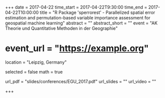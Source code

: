 +++
date = 2017-04-22
time_start = 2017-04-22T9:30:00
time_end = 2017-04-22T10:00:00
title = "R Package 'sperrorest' - Parallelized spatial error estimation and permutation-based variable importance assessment for geospatial machine learning"
abstract = ""
abstract_short = ""
event = "AK Theorie und Quantitative Methoden in der Geographie"
# event_url = "https://example.org"
location = "Leipzig, Germany"

selected = false
math = true

url_pdf = "slides/conferences/EGU_2017.pdf"
url_slides = ""
url_video = ""

+++

